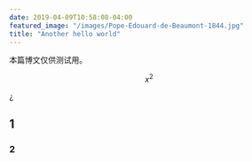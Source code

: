 ```yaml
---
date: 2019-04-09T10:58:08-04:00
featured_image: "/images/Pope-Edouard-de-Beaumont-1844.jpg"
title: "Another hello world"
---
```


本篇博文仅供测试用。

$$
x^2
$$



¿

## 1

### 2

